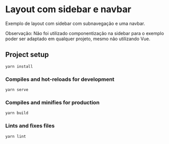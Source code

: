 # Layout com sidebar e navbar

Exemplo de layout com sidebar com subnavegação e uma navbar.

Observação: Não foi utilizado componentização na sidebar para o exemplo poder ser
adaptado em qualquer projeto, mesmo não utilizando Vue.

## Project setup
```
yarn install
```

### Compiles and hot-reloads for development
```
yarn serve
```

### Compiles and minifies for production
```
yarn build
```

### Lints and fixes files
```
yarn lint
```
